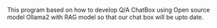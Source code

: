 This program based on how to develop Q/A ChatBox using Open source model Ollama2 with RAG model so that our chat box will be upto date.
